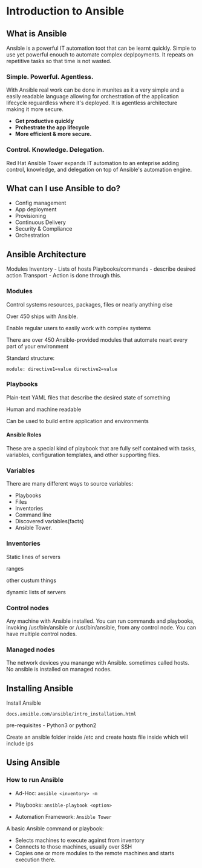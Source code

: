# Introduction to Ansible

## What is Ansible

Ansible is a powerful IT automation toot that can be learnt quickly. Simple to use yet powerful enouch to automate complex deplpoyments. It repeats on repetitive tasks so that time is not wasted.

### Simple. Powerful. Agentless.

With Ansible real work can be done in munites as it a very simple and a easily readable language allowing for orchestration of the application lifecycle reguardless where it's deployed. It is agentless architecture making it more secure.

- **Get productive quickly**
- **Prchestrate the app lifecycle**
- **More efficient & more secure.**

### Control. Knowledge. Delegation.

Red Hat Ansible Tower expands IT automation to an enteprise adding control, knowledge, and delegation on top of Ansible's automation engine.

## What can I use Ansible to do?

- Config management
- App deployment
- Provisioning
- Continuous Delivery
- Security & Compliance
- Orchestration

## Ansible Architecture

Modules
Inventory - Lists of hosts
Playbooks/commands - describe desired action
Transport - Action is done through this.

### Modules
Control systems resources, packages, files or nearly anything else

Over 450 ships with Ansible.

Enable regular users to easily work with complex systems

There are over 450 Ansible-provided modules that automate neart every part of your environment

Standard structure:
```
module: directive1=value directive2=value
```

### Playbooks

Plain-text YAML files that describe the desired state of something

Human and machine readable

Can be used to build entire application and environments

#### Ansible Roles

These are a special kind of playbook that are fully self contained with tasks, variables, configuration templates, and other supporting files.

### Variables

There are many different ways to source variables:
- Playbooks
- Files
- Inventories
- Command line
- Discovered variables(facts)
- Ansible Tower.

### Inventories

Static lines of servers

ranges

other custum things

dynamic lists of servers

### Control nodes

Any machine with Ansible installed. You can run commands and playbooks, invoking /usr/bin/ansible or /usr/bin/ansible, from any control node. You can have multiple control nodes.

### Managed nodes

The network devices you manange with Ansible. sometimes called hosts. No ansible is installed on managed nodes.

## Installing Ansible

Install Ansible

`docs.ansible.com/ansible/intro_installation.html`

pre-requisites - Python3 or python2

Create an ansible folder inside /etc and create hosts file inside which will include ips

##  Using Ansible

### How to run Ansible

- Ad-Hoc: `ansible <inventory> -m`

- Playbooks: `ansible-playbook <option>`

- Automation Framework: `Ansible Tower`

A basic Ansible command or playbook:

- Selects machines to execute against from inventory
- Connects to those machines, usually over SSH
- Copies one or more modules to the remote machines and starts execution there.